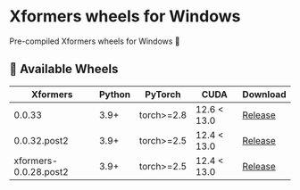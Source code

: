 # Xformers wheels for Windows 

Pre-compiled Xformers wheels for Windows 🚀



## 🎯 Available Wheels

| Xformers | Python | PyTorch | CUDA | Download |
|----------------|--------|---------|------|----------|
| 0.0.33 | 3.9+ | torch>=2.8 | 12.6 < 13.0 | [Release](https://github.com/Granddyser/windows-xformers-wheels/releases/download/0.0.33/xformers-0.0.33+00a7a5f0.d20251026-cp39-abi3-win_amd64.whl) |
| 0.0.32.post2 | 3.9+ | torch>=2.5 | 12.4 < 13.0 | [Release](https://github.com/Granddyser/windows-xformers-wheels/releases/download/0.0.33/xformers-0.0.33+00a7a5f0.d20251026-cp39-abi3-win_amd64.whl) |
| xformers-0.0.28.post2 | 3.9+ | torch>=2.5 | 12.4 < 13.0 | [Release](https://github.com/Granddyser/windows-xformers-wheels/releases/download/0.0.33/xformers-0.0.33+00a7a5f0.d20251026-cp39-abi3-win_amd64.whl) |



